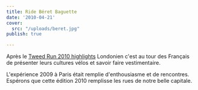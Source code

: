 ```yaml
---
title: Ride Béret Baguette
date: '2010-04-21'
cover:
  src: "/uploads/beret.jpg"
publish: true

---
```

Après le [Tweed Run 2010 highlights](http://www.youtube.com/watch?v=xb1ccVk22Qc) Londonien c'est au tour des Français de présenter leurs cultures vélos et savoir faire vestimentaire.

L'expérience 2009 à Paris était remplie d'enthousiasme et de rencontres. Espérons que cette édition 2010 remplisse les rues de notre belle capitale.